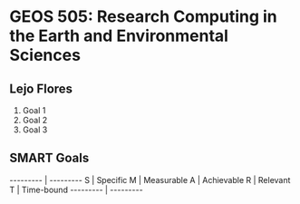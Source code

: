 # GEOS 505: Research Computing in the Earth and Environmental Sciences

## Lejo Flores

1. Goal 1
2. Goal 2
3. Goal 3

## SMART Goals

--------- | ---------
 S | Specific 
 M | Measurable 
 A | Achievable 
 R | Relevant 
 T | Time-bound 
--------- | ---------

